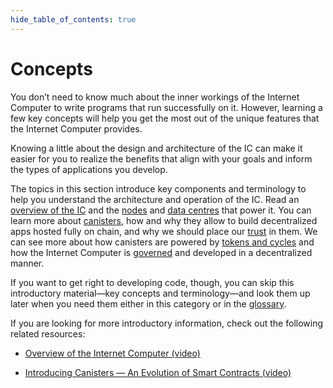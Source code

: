 ```yaml
--- 
hide_table_of_contents: true
---
```


# Concepts

You don’t need to know much about the inner workings of the Internet Computer to write programs that run successfully on it. However, learning a few key concepts will help you get the most out of the unique features that the Internet Computer provides.

Knowing a little about the design and architecture of the IC can make it easier for you to realize the benefits that align with your goals and inform the types of applications you develop.

The topics in this section introduce key components and terminology to help you understand the architecture and operation of the IC. Read an [overview of the IC](./what-is-IC.md) and the [nodes](./nodes-subnets.md) and [data centres](./data-centers.md) that power it. You can learn more about [canisters](./canisters-code.md), how and why they allow to build decentralized apps hosted fully on chain, and why we should place our [trust](./trust-in-canisters.md) in them. We can see more about how canisters are powered by [tokens and cycles](tokens-cycles.md) and how the Internet Computer is [governed](./governance.md) and developed in a decentralized manner. 

If you want to get right to developing code, though, you can skip this introductory material—key concepts and terminology—and look them up later when you need them either in this category or in the [glossary](./developer-docs/glossary.md).



If you are looking for more introductory information, check out the following related resources:

-   [Overview of the Internet Computer (video)](https://www.youtube.com/watch?v=XgsOKP224Zw)

-   [Introducing Canisters — An Evolution of Smart Contracts (video)](https://www.youtube.com/watch?v=LKpGuBOXxtQ)

<!-- -   [Frequently Asked Questions (video and short articles)](https://dfinity.org/faq/) -->
